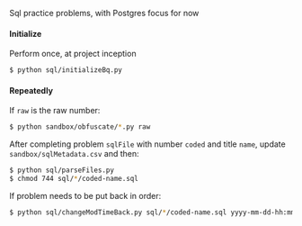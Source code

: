 Sql practice problems, with Postgres focus for now

#### Initialize
Perform once, at project inception
```bash
$ python sql/initializeBq.py
```

#### Repeatedly
If `raw` is the raw number:
```bash
$ python sandbox/obfuscate/*.py raw
```
After completing problem `sqlFile` with number `coded` and title `name`, update `sandbox/sqlMetadata.csv` and then:
```bash
$ python sql/parseFiles.py
$ chmod 744 sql/*/coded-name.sql
```
If problem needs to be put back in order:
```bash
$ python sql/changeModTimeBack.py sql/*/coded-name.sql yyyy-mm-dd-hh:mm:ss
```

